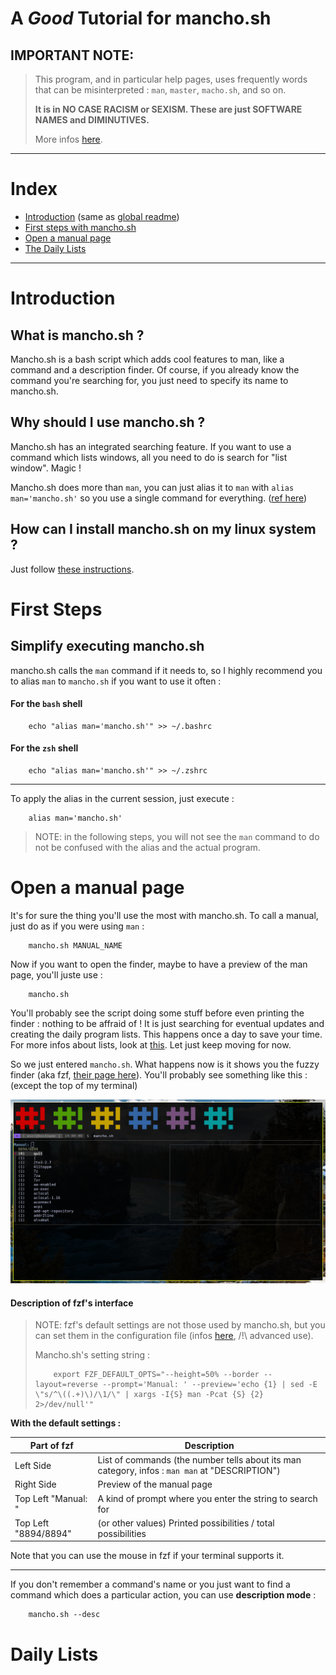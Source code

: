 # A *Good* Tutorial for mancho.sh

## IMPORTANT NOTE:

> This program, and in particular help pages, uses frequently words that can be misinterpreted : `man`, `master`, `macho.sh`, and so on.
> 
> **It is in NO CASE RACISM or SEXISM. These are just SOFTWARE NAMES and DIMINUTIVES.**
>
> More infos [here](../README.md#important-note-and-name-explainations-d).

---

# Index

* [Introduction](#introduction) (same as [global readme](../README.md))
* [First steps with mancho.sh](#first-steps)
* [Open a manual page](#open-a-manual-page)
* [The Daily Lists](#daily-lists)

---

# Introduction

## What is mancho.sh ?

Mancho.sh is a bash script which adds cool features to man, like a command and a description finder. Of course, if you already know the command you're searching for, you just need to specify its name to mancho.sh.

## Why should I use mancho.sh ?

Mancho.sh has an integrated searching feature. If you want to use a command which lists windows, all you need to do is search for "list window". Magic !

Mancho.sh does more than `man`, you can just alias it to `man` with `alias man='mancho.sh'` so you use a single command for everything. ([ref here](#simplify-executing-manchosh))

## How can I install mancho.sh on my linux system ?

Just follow [these instructions](../README.md#how-can-i-install-manchosh-on-my-linux-system-).

# First Steps

## Simplify executing mancho.sh

mancho.sh calls the `man` command if it needs to, so I highly recommend you to alias `man` to `mancho.sh` if you want to use it often :

#### For the `bash` shell

        echo "alias man='mancho.sh'" >> ~/.bashrc

#### For the `zsh` shell

        echo "alias man='mancho.sh'" >> ~/.zshrc

---

To apply the alias in the current session, just execute :

        alias man='mancho.sh'

> NOTE: in the following steps, you will not see the `man` command to do not be confused with the alias and the actual program.

# Open a manual page

It's for sure the thing you'll use the most with mancho.sh. To call a manual, just do as if you were using `man` :

        mancho.sh MANUAL_NAME

Now if you want to open the finder, maybe to have a preview of the man page, you'll juste use :

        mancho.sh

You'll probably see the script doing some stuff before even printing the finder : nothing to be affraid of ! It is just searching for eventual updates and creating the daily program lists. This happens once a day to save your time. For more infos about lists, look at [this](#daily-lists). Let just keep moving for now.

So we just entered `mancho.sh`. What happens now is it shows you the fuzzy finder (aka fzf, [their page here](https://github.com/junegunn/fzf/tree/master/)). You'll probably see something like this : (except the top of my terminal)

![mancho.sh screenshot 1](../images/docs.tutorial.1.png)

#### Description of fzf's interface

> NOTE: fzf's default settings are not those used by mancho.sh, but you can set them in the configuration file (infos [here](./config.md), /!\\ advanced use).
>
> Mancho.sh's setting string :
>
>         export FZF_DEFAULT_OPTS="--height=50% --border --layout=reverse --prompt='Manual: ' --preview='echo {1} | sed -E \"s/^\((.+)\)/\1/\" | xargs -I{S} man -Pcat {S} {2} 2>/dev/null'"

**With the default settings :**

| Part of fzf          | Description |
|----------------------|-------------|
| Left Side            | List of commands (the number tells about its man category, infos : `man man` at "DESCRIPTION")
| Right Side           | Preview of the manual page |
| Top Left "Manual: "  | A kind of prompt where you enter the string to search for |
| Top Left "8894/8894" | (or other values) Printed possibilities / total possibilities |

Note that you can use the mouse in fzf if your terminal supports it.

---

If you don't remember a command's name or you just want to find a command which does a particular action, you can use **description mode** :

        mancho.sh --desc



# Daily Lists

